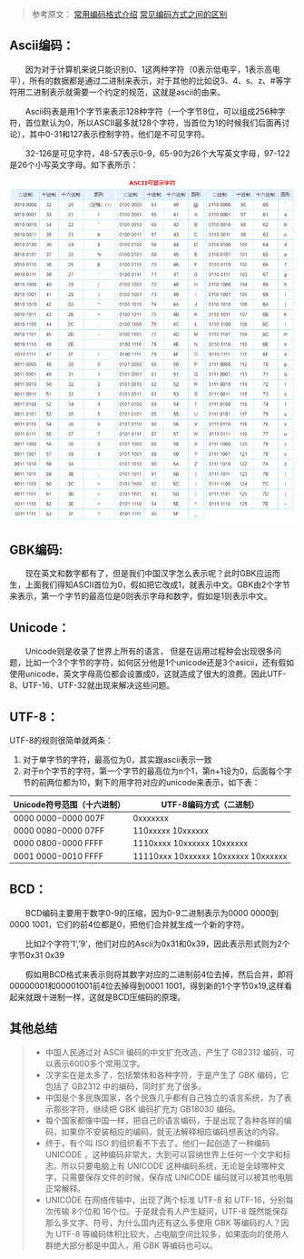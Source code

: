 > 参考原文：
> [常用编码格式介绍](https://www.cnblogs.com/xiaojidanbai/p/10826472.html)
> [常见编码方式之间的区别](https://blog.csdn.net/HeatDeath/article/details/78620330)

## Ascii编码：

&emsp;&emsp;因为对于计算机来说只能识别0、1这两种字符（0表示低电平，1表示高电平），所有的数据都是通过二进制来表示，对于其他的比如说3、4、s、z、#等字符用二进制表示就需要一个约定的规范，这就是ascii的由来。

&emsp;&emsp;Ascii码表是用1个字节来表示128种字符（一个字节8位，可以组成256种字符，首位默认为0，所以ASCII最多就128个字符，当首位为1的时候我们后面再讨论），其中0-31和127表示控制字符，他们是不可见字符。

&emsp;&emsp;32-126是可见字符，48-57表示0-9，65-90为26个大写英文字母，97-122是26个小写英文字母。如下表所示：

![ASCII码表](images/ASCII码表.png)

## GBK编码:

&emsp;&emsp;现在英文和数字都有了，但是我们中国汉字怎么表示呢？此时GBK应运而生，上面我们得知ASCII首位为0，假如把它改成1，就表示中文。GBK由2个字节来表示，第一个字节的最高位是0则表示字母和数字，假如是1则表示中文。

## Unicode：

&emsp;&emsp;Unicode则是收录了世界上所有的语言， 但是在运用过程种会出现很多问题，比如一个3个字节的字符，如何区分他是1个unicode还是3个asicii，还有假如使用unicode，英文字母高位都会设置成0，这就造成了很大的浪费。因此UTF-8、UTF-16、UTF-32就出现来解决这些问题。

## UTF-8：

UTF-8的规则很简单就两条：

1. 对于单字节的字符，最高位为0，其实跟ascii表示一致
2. 对于n个字节的字符，第一个字节的最高位为n个1，第n+1设为0，后面每个字节的前两位都为10，剩下的用字符对应的unicode来表示，如下表：

| Unicode符号范围（十六进制） | UTF-8编码方式（二进制）             |
| --------------------------- | ----------------------------------- |
| 0000 0000-0000 007F         | 0xxxxxxx                            |
| 0000 0080-0000 07FF         | 110xxxxx 10xxxxxx                   |
| 0000 0800-0000 FFFF         | 1110xxxx 10xxxxxx 10xxxxxx          |
| 0001 0000-0010 FFFF         | 11110xxx 10xxxxxx 10xxxxxx 10xxxxxx |

## BCD：

&emsp;&emsp;BCD编码主要用于数字0-9的压缩，因为0-9二进制表示为0000 0000到0000 1001，它们的前4位都是0，把他们合并就生成一个新的字符。

&emsp;&emsp;比如2个字符’1’,’9’，他们对应的Ascii为0x31和0x39，因此表示形式则为2个字节0x31 0x39

&emsp;&emsp;假如用BCD格式来表示则将其数字对应的二进制前4位去掉，然后合并，即将00000001和00001001前4位去掉得到0001 1001，得到新的1个字节0x19,这样看起来就跟十进制一样，这就是BCD压缩码的原理。

## 其他总结

> * 中国人民通过对 ASCII 编码的中文扩充改造，产生了 GB2312 编码，可以表示6000多个常用汉字。
> * 汉字实在是太多了，包括繁体和各种字符，于是产生了 GBK 编码，它包括了 GB2312 中的编码，同时扩充了很多。
> * 中国是个多民族国家，各个民族几乎都有自己独立的语言系统，为了表示那些字符，继续把 GBK 编码扩充为 GB18030 编码。
> * 每个国家都像中国一样，把自己的语言编码，于是出现了各种各样的编码，如果你不安装相应的编码，就无法解释相应编码想表达的内容。
> * 终于，有个叫 ISO 的组织看不下去了。他们一起创造了一种编码 UNICODE ，这种编码非常大，大到可以容纳世界上任何一个文字和标志。所以只要电脑上有 UNICODE 这种编码系统，无论是全球哪种文字，只需要保存文件的时候，保存成 UNICODE 编码就可以被其他电脑正常解释。
> * UNICODE 在网络传输中，出现了两个标准 UTF-8 和 UTF-16，分别每次传输 8个位和 16个位。于是就会有人产生疑问，UTF-8 既然能保存那么多文字、符号，为什么国内还有这么多使用 GBK 等编码的人？因为 UTF-8 等编码体积比较大，占电脑空间比较多，如果面向的使用人群绝大部分都是中国人，用 GBK 等编码也可以。
